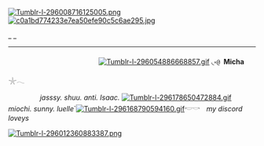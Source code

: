 [![Tumblr-l-296008716125005.png](https://i.postimg.cc/Bnf1rxqB/Tumblr-l-296008716125005.png)](https://postimg.cc/0bZQmKKz)[![c0a1bd774233e7ea50efe90c5c6ae295.jpg](https://i.postimg.cc/RCb5FRyn/c0a1bd774233e7ea50efe90c5c6ae295.jpg)](https://postimg.cc/V5MHZjYY)

_ _              

** **
ㅤㅤㅤㅤㅤㅤㅤㅤㅤㅤㅤㅤㅤㅤ [![Tumblr-l-296054886668857.gif](https://i.postimg.cc/Pf2Hshdj/Tumblr-l-296054886668857.gif)](https://postimg.cc/XXGmdRZH)         ◟༝`@ `__Micha__ 𓇼𓂃
 
 ㅤㅤㅤㅤㅤ*jasssy. shuu. anti. Isaac.*  [![Tumblr-l-296178650472884.gif](https://i.postimg.cc/6Qg0G8rj/Tumblr-l-296178650472884.gif)](https://postimg.cc/cK7Yp45w) *miochi. sunny. luelle*`[![Tumblr-l-296168790594160.gif](https://i.postimg.cc/FKMyH2mY/Tumblr-l-296168790594160.gif)](https://postimg.cc/DWcJCpSh)𓎢𓎡ㅤ*my discord loveys*

[![Tumblr-l-296012360883387.png](https://i.postimg.cc/jqXMMStx/Tumblr-l-296012360883387.png)](https://postimg.cc/c6v7HZv2)
